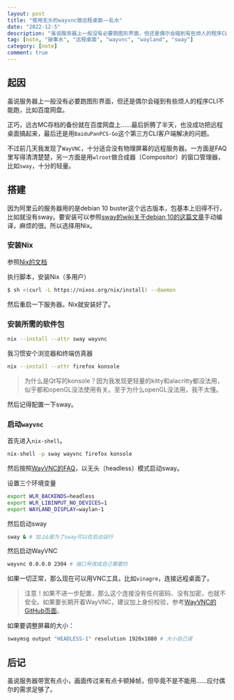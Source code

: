 ```yaml
---
layout: post
title: "使用无头的wayvnc做远程桌面——乱水"
date: "2022-12-5"
description: "虽说服务器上一般没有必要跑图形界面，但还是偶尔会碰到有些烦人的程序CLI不能跑端解决的问题。不过前几天我发现了WayVNC，十分适合没有物理屏幕的远程服务器。一方面是FAQ里写得清清楚楚，另一方面是用wlroot做合成器〔Compositor〕的窗口管理器，比如sway，十分的轻量。图省事我用了Nix来安装。"
tag: [note, "破事水", "远程桌面", "wayvnc", "wayland", "sway"]
category: [note]
comment: true
---
```


## 起因

虽说服务器上一般没有必要跑图形界面，但还是偶尔会碰到有些烦人的程序CLI不能跑，比如百度网盘。

正巧，远古MC存档的备份就在百度网盘上……最后折腾了半天，也没成功把远程桌面搞起来，最后还是用`BaiduPanPCS-Go`这个第三方CLI客户端解决的问题。

不过前几天我发现了`WayVNC`，十分适合没有物理屏幕的远程服务器。一方面是FAQ里写得清清楚楚，另一方面是用`wlroot`做合成器〔Compositor〕的窗口管理器，比如`sway`，十分的轻量。

## 搭建

因为阿里云的服务器用的是debian 10 buster这个远古版本，包基本上旧得不行，比如就没有sway。要安装可以参照[sway的wiki关于debian 10的这篇文章](https://github.com/swaywm/sway/wiki/Debian-10-\(Buster\)-Installationi)手动编译，麻烦的很。所以选择用Nix。

### 安装Nix

参照[Nix的文档](https://nixos.org/download.html#download-nix)

执行脚本，安装Nix（多用户）

```bash
$ sh <(curl -L https://nixos.org/nix/install) --daemon
```

然后重启一下服务器。Nix就安装好了。

### 安装所需的软件包

```bash
nix --install --attr sway wayvnc
```

我习惯安个浏览器和终端仿真器

```bash
nix --install --attr firefox konsole
```

> 为什么是Qt写的konsole？因为我发现更轻量的kitty和alacritty都没法用，似乎都和openGL没法使用有关。至于为什么openGL没法用，我不太懂。

然后记得配置一下sway。

### 启动`wayvnc`


首先进入`nix-shell`。

```bash
nix-shell -p sway wayvnc firefox konsole
```

然后按照[WayVNC的FAQ](https://github.com/any1/wayvnc/blob/master/FAQ.md)，以无头〔headless〕模式启动sway。

设置三个环境变量

```bash
export WLR_BACKENDS=headless
export WLR_LIBINPUT_NO_DEVICES=1
export WAYLAND_DISPLAY=waylan-1
```

然后启动sway

```bash
sway & # 加上&是为了sway可以在后台运行
```

然后启动WayVNC

```bash
wayvnc 0.0.0.0 2304 # 端口号改成自己需要的
```

如果一切正常，那么现在可以用VNC工具，比如`vinagre`，连接远程桌面了。

> 注意！如果不进一步配置，那么这个连接没有任何密码、没有加密，也就不安全。如果要长期开着WayVNC，建议加上身份校验，参考[WayVNC的GitHub页面](https://github.com/any1/wayvnc)。

如果要调整屏幕的大小：

```bash
swaymsg output "HEADLESS-1" resolution 1920x1080 # 大小自己调
```

## 后记

虽说服务器带宽有点小，画面传过来有点卡顿掉帧，但毕竟不是不能用……应付偶尔的需求足够了。

